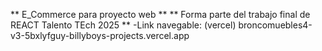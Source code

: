 ** E_Commerce para proyecto web **
** Forma parte del trabajo final de REACT Talento TEch 2025 **
-Link navegable: (vercel) broncomuebles4-v3-5bxlyfguy-billyboys-projects.vercel.app

